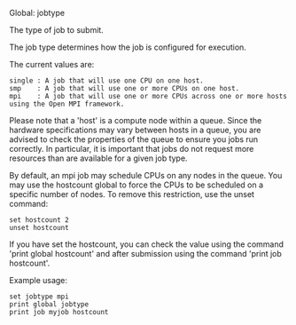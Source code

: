 Global: jobtype

The type of job to submit.

The job type determines how the job is configured for execution.

The current values are:

    single : A job that will use one CPU on one host.
    smp    : A job that will use one or more CPUs on one host.
    mpi    : A job that will use one or more CPUs across one or more hosts using the Open MPI framework.

Please note that a 'host' is a compute node within a queue. Since the hardware specifications may vary between hosts in a queue,
you are advised to check the properties of the queue to ensure you jobs run correctly. In particular, it is important that jobs do not request more resources than are available for a given job type.

By default, an mpi job may schedule CPUs on any nodes in the queue. You may use the hostcount global to force the CPUs to be scheduled on a 
specific number of nodes. To remove this restriction, use the unset command:

    set hostcount 2
    unset hostcount

If you have set the hostcount, you can check the value using the command 'print global hostcount' and after submission using the command 'print job <jobname> hostcount'.  

Example usage:

    set jobtype mpi
    print global jobtype
    print job myjob hostcount
